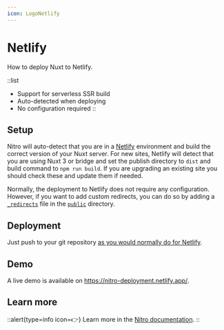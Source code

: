 ```yaml
---
icon: LogoNetlify
---
```


# Netlify

How to deploy Nuxt to Netlify.

::list

- Support for serverless SSR build
- Auto-detected when deploying
- No configuration required
::

## Setup

Nitro will auto-detect that you are in a [Netlify](https://www.netlify.com) environment and build the correct version of your Nuxt server. For new sites, Netlify will detect that you are using Nuxt 3 or bridge and set the publish directory to `dist` and build command to `npm run build`. If you are upgrading an existing site you should check these and update them if needed.

Normally, the deployment to Netlify does not require any configuration.
However, if you want to add custom redirects, you can do so by adding a [`_redirects`](https://docs.netlify.com/routing/redirects/#syntax-for-the-redirects-file) file in the [`public`](/guide/directory-structure/public) directory.

## Deployment

Just push to your git repository [as you would normally do for Netlify](https://docs.netlify.com/configure-builds/get-started/).

## Demo

A live demo is available on <https://nitro-deployment.netlify.app/>.

## Learn more

::alert{type=info icon=👉}
Learn more in the [Nitro documentation](https://nitro.unjs.io/deploy/providers/netlify.html).
::
